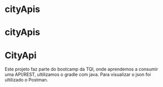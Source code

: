 # cityApis
# cityApis
# CityApi

Este projeto faz parte do bootcamp da TQI, onde aprendemos a consumir uma API/REST, ultilizamos o gradle com java. Para visualizar o json foi ultilizado o Postman.
